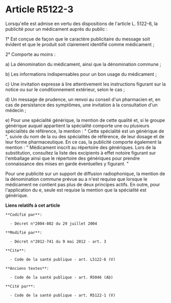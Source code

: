 # Article R5122-3

Lorsqu'elle est admise en vertu des dispositions de l'article L. 5122-6, la publicité pour un médicament auprès du public : 

1° Est conçue de façon que le caractère publicitaire du message soit évident et que le produit soit clairement identifié
comme médicament ; 

2° Comporte au moins : 

a) La dénomination du médicament, ainsi que la dénomination commune ; 

b) Les informations indispensables pour un bon usage du médicament ; 

c) Une invitation expresse à lire attentivement les instructions figurant sur la notice ou sur le conditionnement extérieur,
selon le cas ; 

d) Un message de prudence, un renvoi au conseil d'un pharmacien et, en cas de persistance des symptômes, une invitation à la
consultation d'un médecin ; 

e) Pour une spécialité générique, la mention de cette qualité et, si le groupe générique auquel appartient la spécialité
comporte une ou plusieurs spécialités de référence, la mention : " Cette spécialité est un générique de ", suivie du nom de
la ou des spécialités de référence, de leur dosage et de leur forme pharmaceutique. En ce cas, la publicité comporte
également la mention : " Médicament inscrit au répertoire des génériques. Lors de la substitution, consultez la liste des
excipients à effet notoire figurant sur l'emballage ainsi que le répertoire des génériques pour prendre connaissance des
mises en garde éventuelles y figurant. " 

Pour une publicité sur un support de diffusion radiophonique, la mention de la dénomination commune prévue au a n'est requise
que lorsque le médicament ne contient pas plus de deux principes actifs. En outre, pour l'application du e, seule est requise
la mention que la spécialité est générique.

**Liens relatifs à cet article**

	**Codifié par**:

	  - Décret n°2004-802 du 29 juillet 2004

	**Modifié par**:

	  - Décret n°2012-741 du 9 mai 2012 - art. 3

	**Cite**:

	  - Code de la santé publique - art. L5122-6 (V)

	**Anciens textes**:

	  - Code de la santé publique - art. R5046 (Ab)

	**Cité par**:

	  - Code de la santé publique - art. R5122-1 (V)
